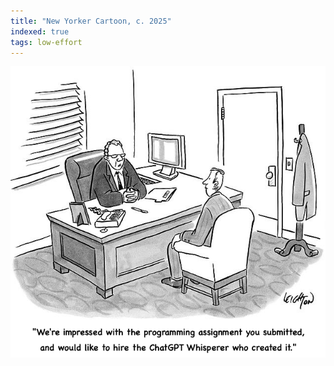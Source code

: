 ```yaml
---
title: "New Yorker Cartoon, c. 2025"
indexed: true
tags: low-effort
---
```


!["We're impressed with the programming assignment you submitted, and would like to hire the ChatGPT Whisperer who created it."](/assets/images/ChatGPT-Whisperer.png)

